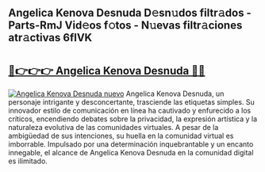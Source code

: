 ## Angelica Kenova Desnuda D𝚎sn𝚞dos filtr𝚊dos - Parts-RmJ Vid𝚎os f𝚘tos - N𝚞evas filtr𝚊ciones atr𝚊ctivas 6fIVK

# <h2><a href="http://mb87o4z.tromn.icu/?c=Angelica+Kenova+Desnuda">🔗👉👉👉 Angelica Kenova Desnuda 🔗🔗</a></h2>

[![Angelica Kenova Desnuda nuevo](https://i.imgur.com/pEAQMta.gif)](http://mb87o4z.tromn.icu/?c=Angelica+Kenova+Desnuda)
Angelica Kenova Desnuda, un personaje intrigante y desconcertante, trasciende las etiquetas simples. Su innovador estilo de comunicación en línea ha cautivado y enfurecido a los críticos, encendiendo debates sobre la privacidad, la expresión artística y la naturaleza evolutiva de las comunidades virtuales. A pesar de la ambigüedad de sus intenciones, su huella en la comunidad virtual es imborrable. Impulsado por una determinación inquebrantable y un encanto innegable, el alcance de Angelica Kenova Desnuda en la comunidad digital es ilimitado.
